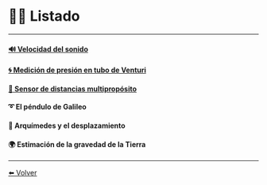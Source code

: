 # 👩‍🔬 Listado

---

#### [🔊 Velocidad del sonido](VelSonido)

#### [🌀 Medición de presión en tubo de Venturi](Venturi)

#### [🎢 Sensor de distancias multipropósito](SensorDistancia)

#### ➰ El péndulo de Galileo

#### 👑 Arquímedes y el desplazamiento

#### 🌍️ Estimación de la gravedad de la Tierra

---

[⬅️ Volver](Experimentos)
